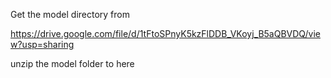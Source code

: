 Get the model directory from

https://drive.google.com/file/d/1tFtoSPnyK5kzFlDDB_VKoyj_B5aQBVDQ/view?usp=sharing

unzip the model folder to here
